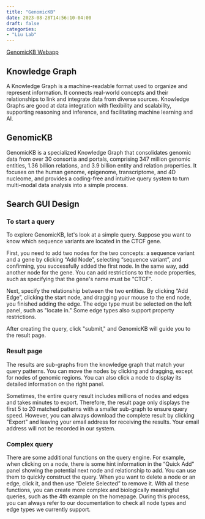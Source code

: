 ```yaml
---
title: "GenomicKB"
date: 2023-08-28T14:56:10-04:00
draft: false
categories: 
- "Liu Lab"
---
```

[GenomicKB Webapp](https://gkb.dcmb.med.umich.edu/)

## Knowledge Graph
A Knowledge Graph is a machine-readable format used to organize and represent information. It connects real-world concepts and their relationships to link and integrate data from diverse sources.
Knowledge Graphs are good at data integration with flexibility and scalability, supporting reasoning and inference, and facilitating machine learning and AI.

## GenomicKB
GenomicKB is a specialized Knowledge Graph that consolidates genomic data from over 30 consortia and portals, comprising 347 million genomic entities, 1.36 billion relations, and 3.9 billion entity and relation properties. It focuses on the human genome, epigenome, transcriptome, and 4D nucleome, and provides a coding-free and intuitive query system to turn multi-modal data analysis into a simple process.

## Search GUI Design
### To start a query
To explore GenomicKB, let's look at a simple query. Suppose you want to know which sequence variants are located in the CTCF gene.

First, you need to add two nodes for the two concepts: a sequence variant and a gene by clicking “Add Node”, selecting “sequence variant”, and confirming, you successfully added the first node. In the same way, add another node for the gene. You can add restrictions to the node properties, such as specifying that the gene's name must be "CTCF".

Next, specify the relationship between the two entities. By clicking “Add Edge”, clicking the start node, and dragging your mouse to the end node, you finished adding the edge. The edge type must be selected on the left panel, such as "locate in." Some edge types also support property restrictions.

After creating the query, click "submit," and GenomicKB will guide you to the result page.

### Result page
The results are sub-graphs from the knowledge graph that match your query patterns. You can move the nodes by clicking and dragging, except for nodes of genomic regions. You can also click a node to display its detailed information on the right panel.

Sometimes, the entire query result includes millions of nodes and edges and takes minutes to export. Therefore, the result page only displays the first 5 to 20 matched patterns with a smaller sub-graph to ensure query speed. However, you can always download the complete result by clicking "Export" and leaving your email address for receiving the results. Your email address will not be recorded in our system.

### Complex query
There are some additional functions on the query engine. For example, when clicking on a node, there is some hint information in the “Quick Add” panel showing the potential next node and relationship to add. You can use them to quickly construct the query. When you want to delete a node or an edge, click it, and then use “Delete Selected” to remove it. With all these functions, you can create more complex and biologically meaningful queries, such as the 4th example on the homepage. During this process, you can always refer to our documentation to check all node types and edge types we currently support.


